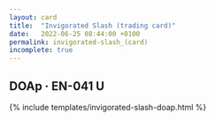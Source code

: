 ```yaml
---
layout: card
title:  "Invigorated Slash (trading card)"
date:   2022-06-25 08:44:00 +0100
permalink: invigorated-slash_(card)
incomplete: true
---
```


## DOAp &middot; EN-041 U

{% include templates/invigorated-slash-doap.html %}